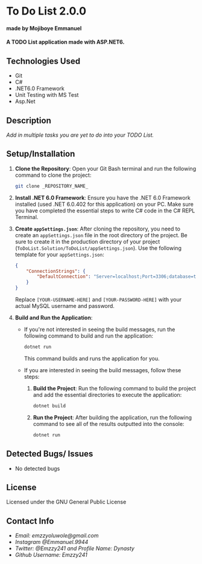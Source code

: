 # To Do List 2.0.0
#### made by Mojiboye Emmanuel

#### A TODO List application made with ASP.NET6.

## Technologies Used
* Git
* C#
* .NET6.0 Framework
* Unit Testing with MS Test
* Asp.Net

## Description
_Add in multiple tasks you are yet to do into your TODO List._

## Setup/Installation
1. **Clone the Repository**: Open your Git Bash terminal and run the following command to clone the project:
    ```sh
    git clone _REPOSITORY_NAME_
    ```

2. **Install .NET 6.0 Framework**: Ensure you have the .NET 6.0 Framework installed (used .NET 6.0.402 for this application) on your PC. Make sure you have completed the essential steps to write C# code in the C# REPL Terminal.

3. **Create `appSettings.json`**: After cloning the repository, you need to create an `appSettings.json` file in the root directory of the project. Be sure to create it in the production directory of your project (`ToDoList.Solution/ToDoList/appSettings.json`). Use the following template for your `appSettings.json`:

    ```json
    {
        "ConnectionStrings": {
            "DefaultConnection": "Server=localhost;Port=3306;database=to_do_list_with_mysqlconnector;uid=[YOUR-USERNAME-HERE];pwd=[YOUR-PASSWORD-HERE];"
        }
    }
    ```

    Replace `[YOUR-USERNAME-HERE]` and `[YOUR-PASSWORD-HERE]` with your actual MySQL username and password.

4. **Build and Run the Application**:
    - If you're not interested in seeing the build messages, run the following command to build and run the application:
      ```sh
      dotnet run
      ```
      This command builds and runs the application for you.

    - If you are interested in seeing the build messages, follow these steps:
        1. **Build the Project**: Run the following command to build the project and add the essential directories to execute the application:
            ```sh
            dotnet build
            ```

        2. **Run the Project**: After building the application, run the following command to see all of the results outputted into the console:
            ```sh
            dotnet run
            ```

## Detected Bugs/ Issues
* No detected bugs

## License 
Licensed under the GNU General Public License

## Contact Info
* _Email: emzzyoluwole@gmail.com_
* _Instagram @Emmanuel.9944_
* _Twitter: @Emzzy241 and Profile Name: Dynasty_
* _Github Username: Emzzy241_
